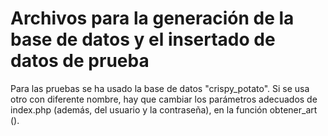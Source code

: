 # Archivos para la generación de la base de datos y el insertado de datos de prueba
Para las pruebas se ha usado la base de datos "crispy_potato". Si se usa otro con diferente nombre, hay que cambiar los parámetros
adecuados de index.php (además, del usuario y la contraseña), en la función obtener_art ().
